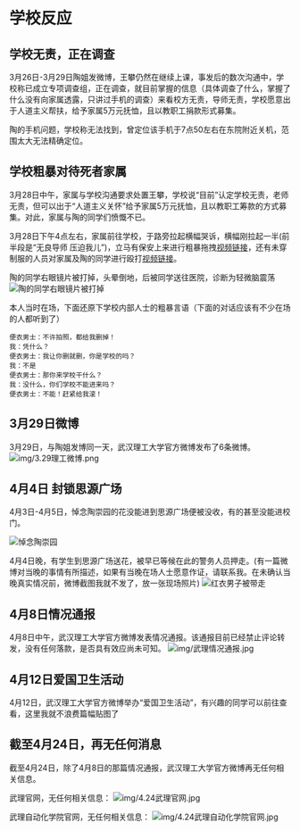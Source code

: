 # 学校反应

## 学校无责，正在调查
3月26日-3月29日陶姐发微博，王攀仍然在继续上课，事发后的数次沟通中，学校称已成立专项调查组，正在调查，就目前掌握的信息（具体调查了什么，掌握了什么没有向家属透露，只讲过手机的调查）来看校方无责，导师无责，学校愿意出于人道主义帮扶，给予家属5万元抚恤，且以教职工捐款形式募集。

陶的手机问题，学校称无法找到，曾定位该手机于7点50左右在东院附近关机，范围太大无法精确定位。

## 学校粗暴对待死者家属
3月28日中午，家属与学校沟通要求处置王攀，学校说“目前”认定学校无责，老师无责，但可以出于“人道主义关怀”给予家属5万元抚恤，且以教职工筹款的方式募集。对此，家属与陶的同学们愤慨不已。

3月28日下午4点左右，家属前往学校，于路旁拉起横幅哭诉，横幅刚拉起一半(前半段是“无良导师 压迫我儿”)，立马有保安上来进行粗暴拖拽[视频链接](video/拖拽2.mp4)，还有未穿制服的人员对家属及陶的同学进行殴打[视频链接](video/殴打.mp4)。

陶的同学右眼镜片被打掉，头晕倒地，后被同学送往医院，诊断为轻微脑震荡
![陶的同学右眼镜片被打掉](img/镜片被打掉.jpg)

本人当时在场，下面还原下学校内部人士的粗暴言语（下面的对话应该有不少在场的人都听到了）

    便衣男士：不许拍照，都给我删掉！
    我：凭什么？
    便衣男士：我让你删就删，你是学校的吗？
    我：不是
    便衣男士：那你来学校干什么？
    我：没什么，你们学校不能进来吗？
    便衣男士：不能！赶紧给我滚！

## 3月29日微博
3月29日，与陶姐发博同一天，武汉理工大学官方微博发布了6条微博。
![img/3.29理工微博.png](img/3.29理工微博.png)

## 4月4日 封锁思源广场
4月3日-4月5日，悼念陶崇园的花没能进到思源广场便被没收，有的甚至没能进校门。

![悼念陶崇园](img/悼念陶崇园.jpg)

4月4日晚，有学生到思源广场送花，被早已等候在此的警务人员押走。(有一篇微博对当晚的事情有所描述，如果有当晚在场人士愿意作证，请联系我。在未确认当晚真实情况前，微博截图我就不发了，放一张现场照片)
![红衣男子被带走](img/红衣男子被带走.jpg)

## 4月8日情况通报
4月8日中午，武汉理工大学官方微博发表情况通报。该通报目前已经禁止评论转发，没有任何落款，是否具有效应尚未可知。
![img/武理情况通报.jpg](img/武理情况通报.jpg)

## 4月12日爱国卫生活动
4月12日，武汉理工大学官方微博举办“爱国卫生活动”，有兴趣的同学可以前往查看，这里我就不浪费篇幅贴图了

## 截至4月24日，再无任何消息
截至4月24日，除了4月8日的那篇情况通报，武汉理工大学官方微博再无任何相关信息。

武理官网，无任何相关信息：
![img/4.24武理官网.jpg](img/4.24武理官网.jpg)

武理自动化学院官网，无任何相关信息：
![img/4.24武理自动化学院官网.jpg](img/4.24武理自动化学院官网.jpg)

